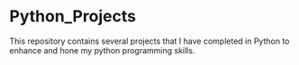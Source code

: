 # Python_Projects
This repository contains several projects that I have completed in Python to enhance and hone my python programming skills.
